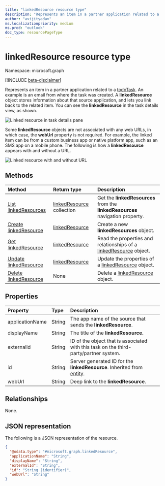 ```yaml
---
title: "linkedResource resource type"
description: "Represents an item in a partner application related to a todoTask."
author: "avijityadav"
ms.localizationpriority: medium
ms.prod: "outlook"
doc_type: resourcePageType
---
```


# linkedResource resource type

Namespace: microsoft.graph

[!INCLUDE [beta-disclaimer](../../includes/beta-disclaimer.md)]

Represents an item in a partner application related to a [todoTask](./todotask.md). An example is an email from where the task was created. A **linkedResource** object stores information about that source application, and lets you link back to the related item. You can see the **linkedResource** in the task details view, as shown.

![Linked resource in task details pane](/graph/images/todo-linkedresource-taskdetail.png)

Some **linkedResource** objects are not associated with any web URLs, in which case, the **webUrl** property is not required. For example, the linked item can be from a custom business app or native platform app, such as an SMS app on a mobile phone. The following is how a **linkedResource** appears with and without a URL.

![Linked resource with and without URL](/graph/images/todo-linkedresource.png)

## Methods
|Method|Return type|Description|
|:---|:---|:---|
|[List linkedResources](../api/todotask-list-linkedresources.md)|[linkedResource](../resources/linkedresource.md) collection|Get the **linkedResources** from the **linkedResources** navigation property.|
|[Create linkedResource](../api/todotask-post-linkedresources.md)|[linkedResource](../resources/linkedresource.md)|Create a new **linkedResources** object.|
|[Get linkedResource](../api/linkedresource-get.md)|[linkedResource](../resources/linkedresource.md)|Read the properties and relationships of a [linkedResource](../resources/linkedresource.md) object.|
|[Update linkedResource](../api/linkedresource-update.md)|[linkedResource](../resources/linkedresource.md)|Update the properties of a [linkedResource](../resources/linkedresource.md) object.|
|[Delete linkedResource](../api/linkedresource-delete.md)|None|Delete a [linkedResource](../resources/linkedresource.md) object.|

## Properties
|Property|Type|Description|
|:---|:---|:---|
|applicationName|String|The app name of the source that sends the **linkedResource**.|
|displayName|String|The title of the **linkedResource**.|
|externalId|String|ID of the object that is associated with this task on the third-party/partner system.|
|id|String|Server generated ID for the **linkedResource**. Inherited from [entity](../resources/entity.md).|
|webUrl|String|Deep link to the **linkedResource**.|

## Relationships
None.

## JSON representation
The following is a JSON representation of the resource.
<!-- {
  "blockType": "resource",
  "keyProperty": "id",
  "@odata.type": "microsoft.graph.linkedResource",
  "baseType": "microsoft.graph.entity",
  "openType": false
}
-->
``` json
{
  "@odata.type": "#microsoft.graph.linkedResource",
  "applicationName": "String",
  "displayName": "String",
  "externalId": "String",
  "id": "String (identifier)",
  "webUrl": "String"
}
```
